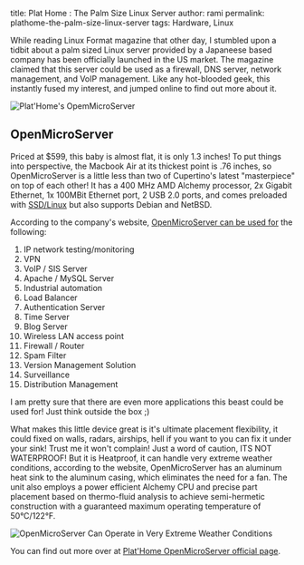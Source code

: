 title: Plat Home : The Palm Size Linux Server
author: rami
permalink: plathome-the-palm-size-linux-server
tags: Hardware, Linux 

While reading Linux Format magazine that other day, I stumbled upon a tidbit about a palm sized Linux server provided by a Japaneese based company has been officially launched in the US market. The magazine claimed that this server could be used as a firewall, DNS server, network management, and VoIP management. Like any hot-blooded geek, this instantly fused my interest, and jumped online to find out more about it.

![Plat'Home's OpemMicroServer]({filename}/images/open-micro-server.gif)

## OpenMicroServer

Priced at $599, this baby is almost flat, it is only 1.3 inches! To put things into perspective, the Macbook Air at its thickest point is .76 inches, so OpenMicroServer is a little less than two of Cupertino's latest "masterpiece" on top of each other! It has a 400 MHz AMD Alchemy processor, 2x Gigabit Ethernet, 1x 100MBit Ethernet port, 2 USB 2.0 ports, and comes preloaded with [SSD/Linux](http://www.plathome.com/products/microserver/ssdlinux/) but also supports Debian and NetBSD.

According to the company's website, [OpenMicroServer can be used for](http://www.plathome.com/products/microserver/use/index.html) the following:

1. IP network testing/monitoring
2. VPN
3. VoIP / SIS Server
4. Apache / MySQL Server
5. Industrial automation
6. Load Balancer
7. Authentication Server
8. Time Server
9. Blog Server
10. Wireless LAN access point
11. Firewall / Router
12. Spam Filter
13. Version Management Solution
14. Surveillance
15. Distribution Management

I am pretty sure that there are even more applications this beast could be used for! Just think outside the box ;)

What makes this little device great is it's ultimate placement flexibility, it could fixed on walls, radars, airships, hell if you want to you can fix it under your sink! Trust me it won't complain! Just a word of caution, ITS NOT WATERPROOF! But it is Heatproof, it can handle very extreme weather conditions, according to the website, OpenMicroServer has an aluminum heat sink to the aluminum casing, which eliminates the need for a fan. The unit also employs a power efficient Alchemy CPU and precise part placement based on thermo-fluid analysis to achieve semi-hermetic construction with a guaranteed maximum operating temperature of 50°C/122°F.

![OpenMicroServer Can Operate in Very Extreme Weather Conditions]({filename}/images/open-micro-server-weather.jpg)

You can find out more over at [Plat'Home OpenMicroServer official page](http://www.plathome.com/products/microserver/oms/index.html).
